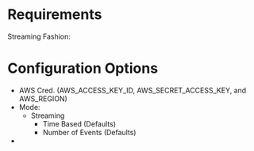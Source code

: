 # Requirements

Streaming Fashion:

# Configuration Options
- AWS Cred. (AWS_ACCESS_KEY_ID, AWS_SECRET_ACCESS_KEY, and AWS_REGION)
- Mode:
  - Streaming
    - Time Based (Defaults)
    - Number of Events (Defaults)
- 